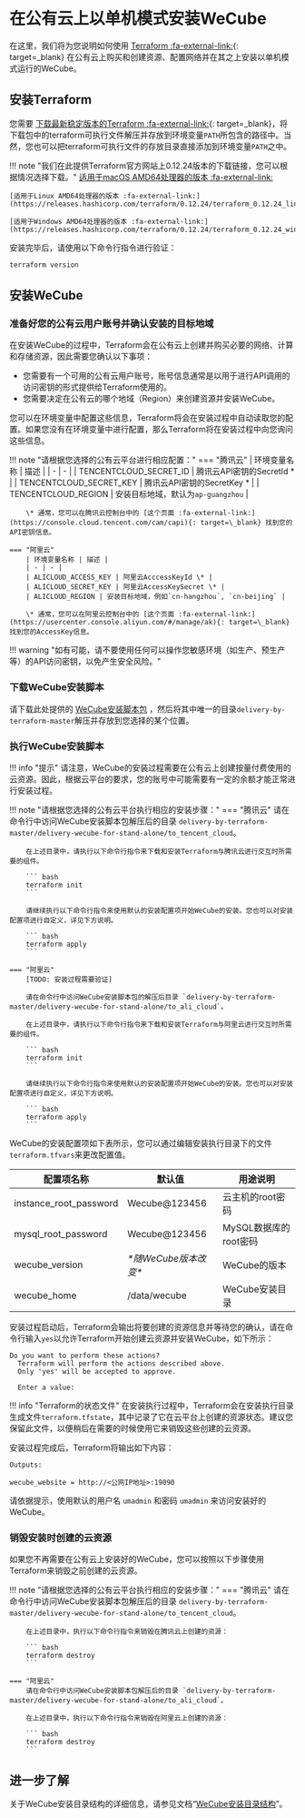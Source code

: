 # 在公有云上以单机模式安装WeCube

在这里，我们将为您说明如何使用 [Terraform :fa-external-link:](https://www.terraform.io/){: target=\_blank} 在公有云上购买和创建资源、配置网络并在其之上安装以单机模式运行的WeCube。

## 安装Terraform

您需要 [下载最新稳定版本的Terraform :fa-external-link:](https://www.terraform.io/downloads.html){: target=\_blank}，将下载包中的terraform可执行文件解压并存放到环境变量`PATH`所包含的路径中。当然，您也可以把terraform可执行文件的存放目录直接添加到环境变量`PATH`之中。

!!! note "我们在此提供Terraform官方网站上0.12.24版本的下载链接，您可以根据情况选择下载。"
	[适用于macOS AMD64处理器的版本 :fa-external-link:](https://releases.hashicorp.com/terraform/0.12.24/terraform_0.12.24_darwin_amd64.zip)

	[适用于Linux AMD64处理器的版本 :fa-external-link:](https://releases.hashicorp.com/terraform/0.12.24/terraform_0.12.24_linux_amd64.zip)

	[适用于Windows AMD64处理器的版本 :fa-external-link:](https://releases.hashicorp.com/terraform/0.12.24/terraform_0.12.24_windows_amd64.zip)

安装完毕后，请使用以下命令行指令进行验证：

``` bash
terraform version
```

## 安装WeCube

### 准备好您的公有云用户账号并确认安装的目标地域

在安装WeCube的过程中，Terraform会在公有云上创建并购买必要的网络、计算和存储资源，因此需要您确认以下事项：

- 您需要有一个可用的公有云用户账号，账号信息通常是以用于进行API调用的访问密钥的形式提供给Terraform使用的。
- 您需要决定在公有云的哪个地域（Region）来创建资源并安装WeCube。

您可以在环境变量中配置这些信息，Terraform将会在安装过程中自动读取您的配置。如果您没有在环境变量中进行配置，那么Terraform将在安装过程中向您询问这些信息。

!!! note "请根据您选择的公有云平台进行相应配置："
    === "腾讯云"
        | 环境变量名称 | 描述 |
        | - | - |
        | TENCENTCLOUD_SECRET_ID | 腾讯云API密钥的SecretId \* |
        | TENCENTCLOUD_SECRET_KEY | 腾讯云API密钥的SecretKey \* |
        | TENCENTCLOUD_REGION | 安装目标地域，默认为`ap-guangzhou`    |

        \* 通常，您可以在腾讯云控制台中的 [这个页面 :fa-external-link:](https://console.cloud.tencent.com/cam/capi){: target=\_blank} 找到您的API密钥信息。

    === "阿里云"
        | 环境变量名称 | 描述 |
        | - | - |
        | ALICLOUD_ACCESS_KEY | 阿里云AcccessKeyId \* |
        | ALICLOUD_SECRET_KEY | 阿里云AccessKeySecret \* |
        | ALICLOUD_REGION | 安装目标地域，例如`cn-hangzhou`, `cn-beijing` |

        \* 通常，您可以在阿里云控制台中的 [这个页面 :fa-external-link:](https://usercenter.console.aliyun.com/#/manage/ak){: target=\_blank} 找到您的AccessKey信息。

!!! warning "如有可能，请不要使用任何可以操作您敏感环境（如生产、预生产等）的API访问密钥，以免产生安全风险。"

### 下载WeCube安装脚本

请下载此处提供的 [WeCube安装脚本包](https://github.com/WeBankPartners/delivery-by-terraform/archive/master.zip) ，然后将其中唯一的目录`delivery-by-terraform-master`解压并存放到您选择的某个位置。

### 执行WeCube安装脚本

!!! info "提示"
    请注意，WeCube的安装过程需要在公有云上创建按量付费使用的云资源。因此，根据云平台的要求，您的账号中可能需要有一定的余额才能正常进行安装过程。


!!! note "请根据您选择的公有云平台执行相应的安装步骤："
    === "腾讯云"
        请在命令行中访问WeCube安装脚本包解压后的目录 `delivery-by-terraform-master/delivery-wecube-for-stand-alone/to_tencent_cloud`。

        在上述目录中，请执行以下命令行指令来下载和安装Terraform与腾讯云进行交互时所需要的组件。

        ``` bash
        terraform init
        ```

        请继续执行以下命令行指令来使用默认的安装配置项开始WeCube的安装。您也可以对安装配置项进行自定义，详见下方说明。

        ``` bash
        terraform apply
        ```

    === "阿里云"
        [TODO: 安装过程需要验证]

        请在命令行中访问WeCube安装脚本包的解压后目录 `delivery-by-terraform-master/delivery-wecube-for-stand-alone/to_ali_cloud`。

        在上述目录中，请执行以下命令行指令来下载和安装Terraform与阿里云进行交互时所需要的组件。

        ``` bash
        terraform init
        ```

        请继续执行以下命令行指令来使用默认的安装配置项开始WeCube的安装。您也可以对安装配置项进行自定义，详见下方说明。

        ``` bash
        terraform apply
        ```

WeCube的安装配置项如下表所示，您可以通过编辑安装执行目录下的文件`terraform.tfvars`来更改配置值。

| 配置项名称 | 默认值 | 用途说明 |
| - | - | - |
| instance_root_password | Wecube@123456 | 云主机的root密码 |
| mysql_root_password | Wecube@123456 | MySQL数据库的root密码 |
| wecube_version | *\*随WeCube版本改变\** | WeCube的版本 |
| wecube_home | /data/wecube | WeCube安装目录 |

安装过程启动后，Terraform会输出将要创建的资源信息并等待您的确认，请在命令行输入`yes`以允许Terraform开始创建云资源并安装WeCube，如下所示：

```
Do you want to perform these actions?
  Terraform will perform the actions described above.
  Only 'yes' will be accepted to approve.

  Enter a value:
```

!!! info "Terraform的状态文件"
    在安装执行过程中，Terraform会在安装执行目录生成文件`terraform.tfstate`，其中记录了它在云平台上创建的资源状态。建议您保留此文件，以便稍后在需要的时候使用它来销毁这些创建的云资源。

安装过程完成后，Terraform将输出如下内容：

```
Outputs:

wecube_website = http://<公网IP地址>:19090
```

请依据提示，使用默认的用户名 `umadmin` 和密码 `umadmin` 来访问安装好的WeCube。

### 销毁安装时创建的云资源

如果您不再需要在公有云上安装好的WeCube，您可以按照以下步骤使用Terraform来销毁之前创建的云资源。

!!! note "请根据您选择的公有云平台执行相应的安装步骤："
    === "腾讯云"
        请在命令行中访问WeCube安装脚本包解压后的目录 `delivery-by-terraform-master/delivery-wecube-for-stand-alone/to_tencent_cloud`。

        在上述目录中，执行以下命令行指令来销毁在腾讯云上创建的资源：

        ``` bash
        terraform destroy
        ```

    === "阿里云"
        请在命令行中访问WeCube安装脚本包解压后的目录 `delivery-by-terraform-master/delivery-wecube-for-stand-alone/to_ali_cloud`。

        在上述目录中，执行以下命令行指令来销毁在阿里云上创建的资源：

        ``` bash
        terraform destroy
        ```

## 进一步了解

关于WeCube安装目录结构的详细信息，请参见文档“[WeCube安装目录结构](directory-structure.md)”。
